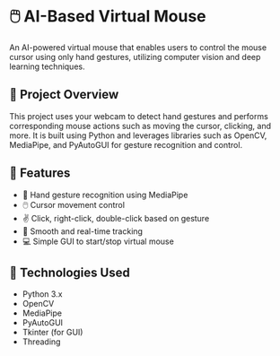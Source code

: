 # 🖱️ AI-Based Virtual Mouse

An AI-powered virtual mouse that enables users to control the mouse cursor using only hand gestures, utilizing computer vision and deep learning techniques.

## 📌 Project Overview

This project uses your webcam to detect hand gestures and performs corresponding mouse actions such as moving the cursor, clicking, and more. It is built using Python and leverages libraries such as OpenCV, MediaPipe, and PyAutoGUI for gesture recognition and control.

## 🚀 Features

- 👋 Hand gesture recognition using MediaPipe
- 🖱️ Cursor movement control
- ✌️ Click, right-click, double-click based on gesture
- 🔄 Smooth and real-time tracking
- 💻 Simple GUI to start/stop virtual mouse

## 🧠 Technologies Used

- Python 3.x
- OpenCV
- MediaPipe
- PyAutoGUI
- Tkinter (for GUI)
- Threading


